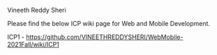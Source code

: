 Vineeth Reddy Sheri

Please find the below ICP wiki page for Web and Mobile Development.

ICP1 - https://github.com/VINEETHREDDYSHERI/WebMobile-2021Fall/wiki/ICP1
